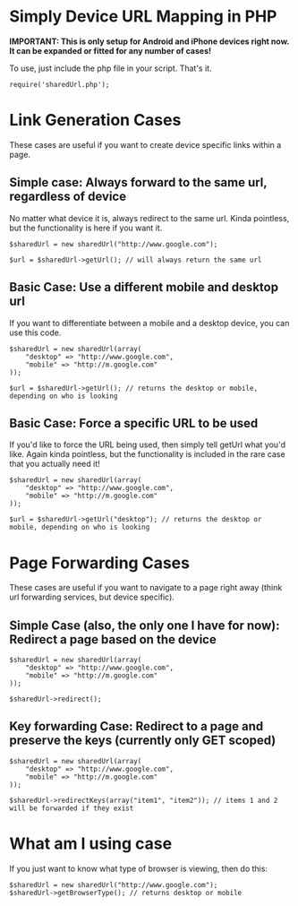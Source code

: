 Simply Device URL Mapping in PHP
================================

__IMPORTANT: This is only setup for Android and iPhone devices right now.  It can be expanded or fitted for any number of cases!__

To use, just include the php file in your script.  That's it.

	require('sharedUrl.php');

Link Generation Cases
=====================
These cases are useful if you want to create device specific links within a page.

Simple case: Always forward to the same url, regardless of device
-----------------------------------------------------------------
No matter what device it is, always redirect to the same url.  Kinda pointless, but the functionality is here if you want it.

	$sharedUrl = new sharedUrl("http://www.google.com");
	
	$url = $sharedUrl->getUrl(); // will always return the same url

Basic Case: Use a different mobile and desktop url
--------------------------------------------------
If you want to differentiate between a mobile and a desktop device, you can use this code.

	$sharedUrl = new sharedUrl(array(
		"desktop" => "http://www.google.com",
		"mobile" => "http://m.google.com"
	));
	
	$url = $sharedUrl->getUrl(); // returns the desktop or mobile, depending on who is looking

Basic Case: Force a specific URL to be used
-------------------------------------------
If you'd like to force the URL being used, then simply tell getUrl what you'd like.  Again kinda pointless, but the functionality is included in the rare case that you actually need it!

	$sharedUrl = new sharedUrl(array(
		"desktop" => "http://www.google.com",
		"mobile" => "http://m.google.com"
	));
	
	$url = $sharedUrl->getUrl("desktop"); // returns the desktop or mobile, depending on who is looking
	
Page Forwarding Cases
=====================
These cases are useful if you want to navigate to a page right away (think url forwarding services, but device specific).

Simple Case (also, the only one I have for now): Redirect a page based on the device
------------------------------------------------------------------------------------

	$sharedUrl = new sharedUrl(array(
		"desktop" => "http://www.google.com",
		"mobile" => "http://m.google.com"
	));
	
	$sharedUrl->redirect();
	
Key forwarding Case: Redirect to a page and preserve the keys (currently only GET scoped)
-----------------------------------------------------------------------------------------

	$sharedUrl = new sharedUrl(array(
		"desktop" => "http://www.google.com",
		"mobile" => "http://m.google.com"
	));

	$sharedUrl->redirectKeys(array("item1", "item2")); // items 1 and 2 will be forwarded if they exist

What am I using case
====================
If you just want to know what type of browser is viewing, then do this:

	$sharedUrl = new sharedUrl("http://www.google.com");
	$sharedUrl->getBrowserType(); // returns desktop or mobile